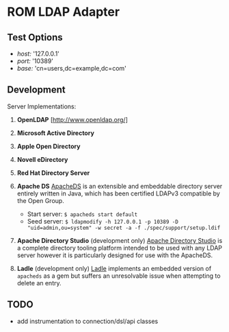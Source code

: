 # ROM LDAP Adapter

## Test Options

- *host:* '127.0.0.1'
- *port:* '10389'
- *base:* 'cn=users,dc=example,dc=com'

## Development

Server Implementations:

1. **OpenLDAP**
    [http://www.openldap.org/]

1. **Microsoft Active Directory**

1. **Apple Open Directory**

1. **Novell eDirectory**

1. **Red Hat Directory Server**

1. **Apache DS**
    [ApacheDS](http://directory.apache.org/apacheds/downloads) is an extensible and embeddable directory server entirely written in Java, which has been certified LDAPv3 compatible by the Open Group.
    - Start server:
      `$ apacheds start default`
    - Seed server:
      `$ ldapmodify -h 127.0.0.1 -p 10389 -D "uid=admin,ou=system" -w secret -a -f ./spec/support/setup.ldif`

1. **Apache Directory Studio** (development only)
    [Apache Directory Studio](http://directory.apache.org/studio/downloads) is a complete directory tooling platform intended to be used with any LDAP server however it is particularly designed for use with the ApacheDS.

1. **Ladle** (development only)
    [Ladle](https://github.com/NUBIC/ladle) implements an embedded version of `apacheds` as a gem but suffers an unresolvable issue when attempting to delete an entry.


## TODO

- add instrumentation to connection/dsl/api classes